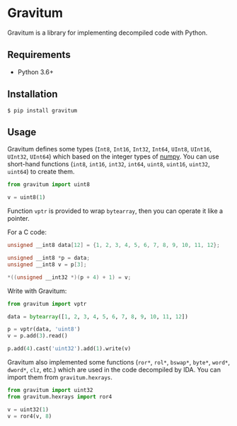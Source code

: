 # Gravitum

Gravitum is a library for implementing decompiled code with Python.

## Requirements

- Python 3.6+

## Installation

```
$ pip install gravitum
```

## Usage

Gravitum defines some types (`Int8`, `Int16`, `Int32`, `Int64`, `UInt8`, `UInt16`, `UInt32`, `UInt64`) which based on the integer types of [numpy](https://github.com/numpy/numpy). You can use short-hand functions (`int8`, `int16`, `int32`, `int64`, `uint8`, `uint16`, `uint32`, `uint64`) to create them.

```python
from gravitum import uint8

v = uint8(1)
```

Function `vptr` is provided to wrap `bytearray`, then you can operate it like a pointer.

For a C code:

```c
unsigned __int8 data[12] = {1, 2, 3, 4, 5, 6, 7, 8, 9, 10, 11, 12};

unsigned __int8 *p = data;
unsigned __int8 v = p[3];

*((unsigned __int32 *)(p + 4) + 1) = v;
```

Write with Gravitum:

```python
from gravitum import vptr

data = bytearray([1, 2, 3, 4, 5, 6, 7, 8, 9, 10, 11, 12])

p = vptr(data, 'uint8')
v = p.add(3).read()

p.add(4).cast('uint32').add(1).write(v)
```

Gravitum also implemented some functions (`ror*`, `rol*`, `bswap*`, `byte*`, `word*`, `dword*`, `clz`, etc.) which are used in the code decompiled by IDA. You can import them from `gravitum.hexrays`.

```python
from gravitum import uint32
from gravitum.hexrays import ror4

v = uint32(1)
v = ror4(v, 8)
```


